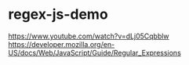 # regex-js-demo
https://www.youtube.com/watch?v=dLj05Cqbblw<br>
https://developer.mozilla.org/en-US/docs/Web/JavaScript/Guide/Regular_Expressions
